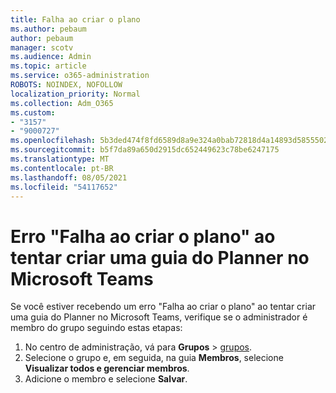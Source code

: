 ```yaml
---
title: Falha ao criar o plano
ms.author: pebaum
author: pebaum
manager: scotv
ms.audience: Admin
ms.topic: article
ms.service: o365-administration
ROBOTS: NOINDEX, NOFOLLOW
localization_priority: Normal
ms.collection: Adm_O365
ms.custom:
- "3157"
- "9000727"
ms.openlocfilehash: 5b3ded474f8fd6589d8a9e324a0bab72818d4a14893d5855502088c448bab150
ms.sourcegitcommit: b5f7da89a650d2915dc652449623c78be6247175
ms.translationtype: MT
ms.contentlocale: pt-BR
ms.lasthandoff: 08/05/2021
ms.locfileid: "54117652"
---
```

# <a name="failed-to-create-the-plan-error-when-trying-to-create-a-planner-tab-in-microsoft-teams"></a>Erro "Falha ao criar o plano" ao tentar criar uma guia do Planner no Microsoft Teams

Se você estiver recebendo um erro "Falha ao criar o plano" ao tentar criar uma guia do Planner no Microsoft Teams, verifique se o administrador é membro do grupo seguindo estas etapas:

1. No centro de administração, vá para **Grupos**  >  [grupos](https://admin.microsoft.com/Adminportal/Home?source=applauncher#/groups). 
2. Selecione o grupo e, em seguida, na guia **Membros**, selecione **Visualizar todos e gerenciar membros**.
3. Adicione o membro e selecione **Salvar**.